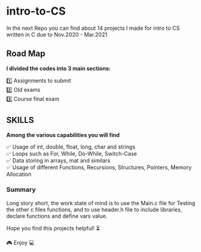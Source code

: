 # intro-to-CS
In the next Repo you can find about 14 projects I made for intro to CS written in C due to Nov.2020 - Mar.2021

## Road Map
**I divided the codes into 3 main sections:**

1️⃣ Assignments to submit\
2️⃣ Old exams\
3️⃣ Course final exam

## SKILLS
**Among the various capabilities you will find**

✅ Usage of int, double, float, long, char and strings\
✅ Loops such as For, While, Do-While, Switch-Case\
✅ Data storing in arrays, mat and similars\
✅ Usage of different Functions, Recursions, Structures, Pointers, Memory Allocation


### Summary
Long story short, the work state of mind is to use the Main.c file for Testing the other c files functions,
and to use header.h file to include libraries, declare functions and define vars value.

Hope you find this projects helpful! ⏳

🎮 Enjoy 💻

